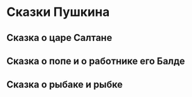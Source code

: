 <!-- this file is utf8 encoded Cyrillic -->

<!-- md-toc -->

# Сказки Пушкина
## Сказка о царе Салтане
## Сказка о попе и о работнике его Балде
## Сказка о рыбаке и рыбке
